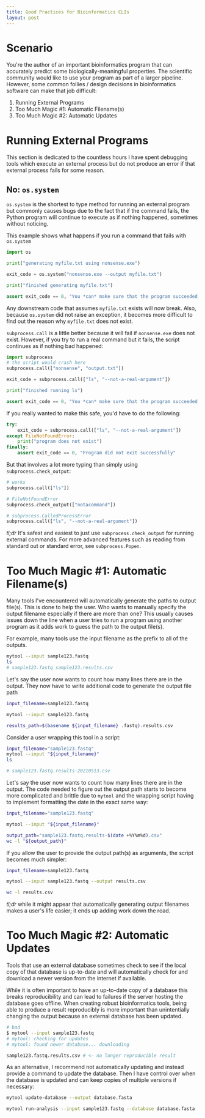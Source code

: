 ```yaml
---
title: Good Practices for Bioinformatics CLIs
layout: post
---
```


# Scenario

You're the author of an important bioinformatics program that can accurately
predict some biologically-meaningful properties. The scientific community would
like to use your program as part of a larger pipeline. However, some common
follies / design decisions in bioinformatics software can make that job
difficult:

1. Running External Programs
2. Too Much Magic #1: Automatic Filename(s)
3. Too Much Magic #2: Automatic Updates

# Running External Programs

This section is dedicated to the countless hours I have spent debugging tools
which execute an external process but do not produce an error if that external
process fails for some reason.

## No: `os.system`

`os.system` is the shortest to type method for running an external program but
commonly causes bugs due to the fact that if the command fails, the Python
program will continue to execute as if nothing happened, sometimes without
noticing.

This example shows what happens if you run a command that fails with
`os.system`

```python
import os

print("generating myfile.txt using nonsense.exe")

exit_code = os.system("nonsense.exe --output myfile.txt")

print("finished generating myfile.txt")

assert exit_code == 0, "You *can* make sure that the program succeeded, but people often forget"
```

Any downstream code that assumes `myfile.txt` exists will now break. Also,
because `os.system` did not raise an exception, it becomes more difficult to
find out the reason why `myfile.txt` does not exist.

`subprocess.call` is a little better because it will fail if `nonsense.exe`
does not exist. However, if you try to run a real command but it fails, the
script continues as if nothing bad happened:


```python
import subprocess
# the script would crash here
subprocess.call(["nonsense", "output.txt"])
```

```python
exit_code = subprocess.call(["ls", "--not-a-real-argument"])

print("finished running ls")

assert exit_code == 0, "You *can* make sure that the program succeeded, but people often forget"
```

If you really wanted to make this safe, you'd have to do the following:

```python
try:
    exit_code = subprocess.call(["ls", "--not-a-real-argument"])
except FileNotFoundError:
    print("program does not exist")
finally:
    assert exit_code == 0, "Program did not exit successfully"
```

But that involves a lot more typing than simply using `subprocess.check_output`:

```python
# works
subprocess.call(["ls"])

# FileNotFoundError
subprocess.check_output(["notacommand"])

# subprocess.CalledProcessError
subprocess.call(["ls", "--not-a-real-argument"])
```

*tl;dr* It's safest and easiest to just use `subprocess.check_output` for
running external commands. For more advanced features such as reading from
standard out or standard error, see `subprocess.Popen`.

# Too Much Magic #1: Automatic Filename(s)

Many tools I've encountered will automatically generate the paths to output
file(s). This is done to help the user. Who wants to manually specify the
output filename especially if there are more than one? This usually causes
issues down the line when a user tries to run a program using another program
as it adds work to guess the path to the output file(s).

For example, many tools use the input filename as the prefix to all of the
outputs.

```sh
mytool --input sample123.fastq
ls
# sample123.fastq sample123.results.csv
```

Let's say the user now wants to count how many lines there are in the output.
They now have to write additional code to generate the output file path

```sh
input_filename=sample123.fastq

mytool --input sample123.fastq

results_path=$(basename ${input_filename} .fastq).results.csv
```

Consider a user wrapping this tool in a script:

```sh
input_filename="sample123.fastq"
mytool --input "${input_filename}"
ls

# sample123.fastq.results-20210513.csv
```

Let's say the user now wants to count how many lines there are in the output.
The code needed to figure out the output path starts to become more complicated
and brittle due to `mytool` and the wrapping script having to implement
formatting the date in the exact same way:

```sh
input_filename="sample123.fastq"

mytool --input "${input_filename}"

output_path="sample123.fastq.results-$(date +%Y%m%d).csv"
wc -l "${output_path}"
```

If you allow the user to provide the output path(s) as arguments, the script
becomes much simpler:

```sh
input_filename=sample123.fastq

mytool --input sample123.fastq --output results.csv

wc -l results.csv
```

*tl;dr* while it might appear that automatically generating output filenames
makes a user's life easier; it ends up adding work down the road.

# Too Much Magic #2: Automatic Updates

Tools that use an external database sometimes check to see if the local copy of
that database is up-to-date and will automatically check for and download a
newer version from the internet if available.

While it is often important to have an up-to-date copy of a database this
breaks reproducibility and can lead to failures if the server hosting the
database goes offline. When creating robust bioinformatics tools, being able to
produce a result reproducibly is more important than unintentially changing the
output because an external database has been updated.

```sh
# bad
$ mytool --input sample123.fastq
# mytool: checking for updates
# mytool: found newer database... downloading

sample123.fastq.results.csv # <- no longer reproducible result
```

As an alternative, I recommend not automatically updating and instead provide a
command to update the database. Then I have control over when the database is
updated and can keep copies of multiple versions if necessary:

```sh
mytool update-database --output database.fasta

mytool run-analysis --input sample123.fastq --database database.fasta
```

